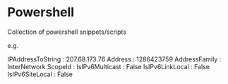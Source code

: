 # Powershell
Collection of powershell snippets/scripts

e.g.

[System.Net.Dns]::GetHostAddresses(“www.msn.com“)


IPAddressToString : 207.68.173.76
Address           : 1286423759
AddressFamily     : InterNetwork
ScopeId           :
IsIPv6Multicast   : False
IsIPv6LinkLocal   : False
IsIPv6SiteLocal   : False

